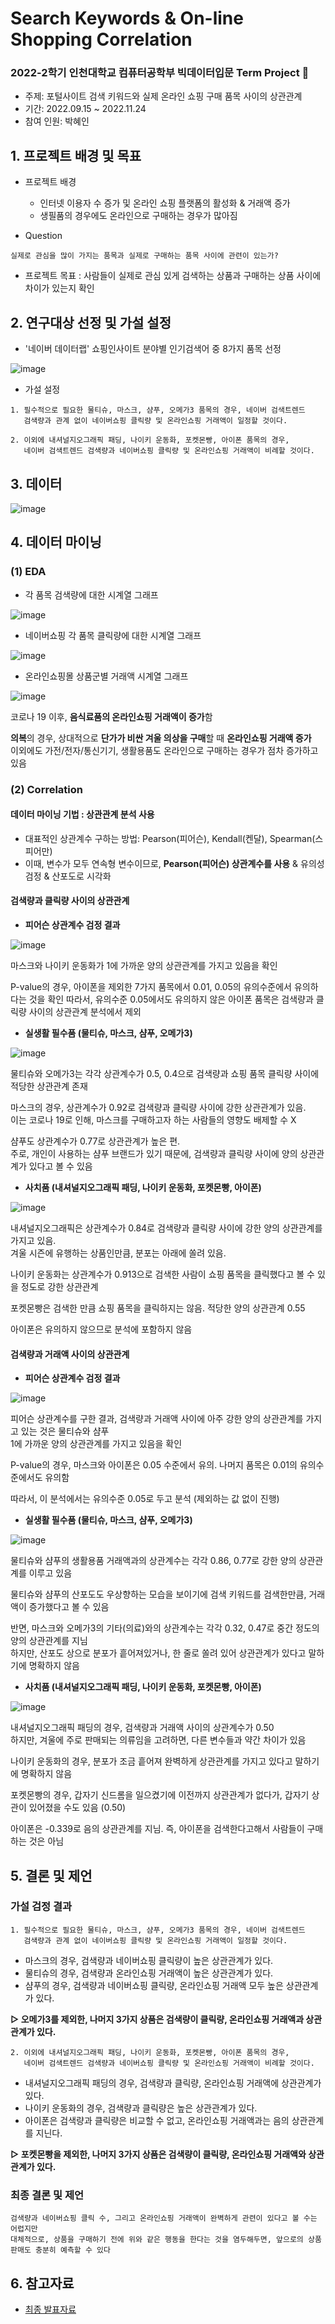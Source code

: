 # Search Keywords & On-line Shopping Correlation

### 2022-2학기 인천대학교 컴퓨터공학부 빅데이터입문 Term Project 💫

* 주제: 포털사이트 검색 키워드와 실제 온라인 쇼핑 구매 품목 사이의 상관관계
* 기간: 2022.09.15 ~ 2022.11.24
* 참여 인원: 박혜인

## 1. 프로젝트 배경 및 목표
* 프로젝트 배경
  - 인터넷 이용자 수 증가 및 온라인 쇼핑 플랫폼의 활성화 & 거래액 증가
  - 생필품의 경우에도 온라인으로 구매하는 경우가 많아짐

* Question
```
실제로 관심을 많이 가지는 품목과 실제로 구매하는 품목 사이에 관련이 있는가?
```

* 프로젝트 목표 : 사람들이 실제로 관심 있게 검색하는 상품과 구매하는 상품 사이에 차이가 있는지 확인

## 2. 연구대상 선정 및 가설 설정
* '네이버 데이터랩' 쇼핑인사이트 분야별 인기검색어 중 8가지 품목 선정

![image](https://github.com/Hyeeein/Correlation_Analysis/assets/81239567/c10b446a-84b2-41e7-82c3-ce2bb2228521)

* 가설 설정
```
1. 필수적으로 필요한 물티슈, 마스크, 샴푸, 오메가3 품목의 경우, 네이버 검색트렌드
   검색량과 관계 없이 네이버쇼핑 클릭량 및 온라인쇼핑 거래액이 일정할 것이다.

2. 이외에 내셔널지오그래픽 패딩, 나이키 운동화, 포켓몬빵, 아이폰 품목의 경우, 
   네이버 검색트렌드 검색량과 네이버쇼핑 클릭량 및 온라인쇼핑 거래액이 비례할 것이다.
```

## 3. 데이터

![image](https://github.com/Hyeeein/Correlation_Analysis/assets/81239567/46b3c8fd-d5ec-496e-87aa-67a1cad1bb15)

## 4. 데이터 마이닝
### (1) EDA
* 각 품목 검색량에 대한 시계열 그래프

![image](https://github.com/Hyeeein/Correlation_Analysis/assets/81239567/207f8c98-acec-4e33-9179-71fe61c56116)

* 네이버쇼핑 각 품목 클릭량에 대한 시계열 그래프

![image](https://github.com/Hyeeein/Correlation_Analysis/assets/81239567/e4687b82-9272-4065-8125-3d0fb7ff28b0)

* 온라인쇼핑몰 상품군별 거래액 시계열 그래프

![image](https://github.com/Hyeeein/Correlation_Analysis/assets/81239567/f41ad2ee-fc7c-4e97-9df5-ba8d6317b98b)

코로나 19 이후, **음식료품의 온라인쇼핑 거래액이 증가**함

**의복**의 경우, 상대적으로 **단가가 비싼 겨울 의상을 구매**할 때 **온라인쇼핑 거래액 증가** <br>
이외에도 가전/전자/통신기기, 생활용품도 온라인으로 구매하는 경우가 점차 증가하고 있음

### (2) Correlation
#### 데이터 마이닝 기법 : 상관관계 분석 사용
-  대표적인 상관계수 구하는 방법: Pearson(피어슨), Kendall(켄달), Spearman(스피어만)
-  이때, 변수가 모두 연속형 변수이므로, **Pearson(피어슨) 상관계수를 사용** & 유의성 검정 & 산포도로 시각화

#### 검색량과 클릭량 사이의 상관관계
* **피어슨 상관계수 검정 결과**

![image](https://github.com/Hyeeein/Correlation_Analysis/assets/81239567/b582cbe9-10e4-4e0c-9d0c-cefd9c167b1f)

마스크와 나이키 운동화가 1에 가까운 양의 상관관계를 가지고 있음을 확인

P-value의 경우, 아이폰을 제외한 7가지 품목에서 0.01, 0.05의 유의수준에서 유의하다는 것을 확인
따라서, 유의수준 0.05에서도 유의하지 않은 아이폰 품목은 검색량과 클릭량 사이의 상관관계 분석에서 제외

* **실생활 필수품 (물티슈, 마스크, 샴푸, 오메가3)**

![image](https://github.com/Hyeeein/Correlation_Analysis/assets/81239567/625dbc63-a4d4-4fe6-98a5-748d2f4149fc)

물티슈와 오메가3는 각각 상관계수가 0.5, 0.4으로 검색량과 쇼핑 품목 클릭량 사이에 적당한 상관관계 존재

마스크의 경우, 상관계수가 0.92로 검색량과 클릭량 사이에 강한 상관관계가 있음. <br>
이는 코로나 19로 인해, 마스크를 구매하고자 하는 사람들의 영향도 배제할 수 X

샴푸도 상관계수가 0.77로 상관관계가 높은 편. <br>
주로, 개인이 사용하는 샴푸 브랜드가 있기 때문에, 검색량과 클릭량 사이에 양의 상관관계가 있다고 볼 수 있음

* **사치품 (내셔널지오그래픽 패딩, 나이키 운동화, 포켓몬빵, 아이폰)**

![image](https://github.com/Hyeeein/Correlation_Analysis/assets/81239567/0d0621c2-cde1-4b1f-8e9d-13407124cfc3)

내셔널지오그래픽은 상관계수가 0.84로 검색량과 클릭량 사이에 강한 양의 상관관계를 가지고 있음. <br>
겨울 시즌에 유행하는 상품인만큼, 분포는 아래에 쏠려 있음.

나이키 운동화는 상관계수가 0.913으로 검색한 사람이 쇼핑 품목을 클릭했다고 볼 수 있을 정도로 강한 상관관계

포켓몬빵은 검색한 만큼 쇼핑 품목을 클릭하지는 않음. 적당한 양의 상관관계 0.55

아이폰은 유의하지 않으므로 분석에 포함하지 않음

#### 검색량과 거래액 사이의 상관관계
* **피어슨 상관계수 검정 결과**

![image](https://github.com/Hyeeein/Correlation_Analysis/assets/81239567/52d97571-8499-45f1-b7c2-9a980a9bccc0)

피어슨 상관계수를 구한 결과, 검색량과 거래액 사이에 아주 강한 양의 상관관계를 가지고 있는 것은 물티슈와 샴푸 <br>
1에 가까운 양의 상관관계를 가지고 있음을 확인

P-value의 경우, 마스크와 아이폰은 0.05 수준에서 유의. 나머지 품목은 0.01의 유의수준에서도 유의함

따라서, 이 분석에서는 유의수준 0.05로 두고 분석 (제외하는 값 없이 진행)

* **실생활 필수품 (물티슈, 마스크, 샴푸, 오메가3)**

![image](https://github.com/Hyeeein/Correlation_Analysis/assets/81239567/e97cd953-c4be-4b08-b834-6823fd9e94f4)

물티슈와 샴푸의 생활용품 거래액과의 상관계수는 각각 0.86, 0.77로 강한 양의 상관관계를 이루고 있음

물티슈와 샴푸의 산포도도 우상향하는 모습을 보이기에 검색 키워드를 검색한만큼, 거래액이 증가했다고 볼 수 있음

반면, 마스크와 오메가3의 기타(의료)와의 상관계수는 각각 0.32, 0.47로 중간 정도의 양의 상관관계를 지님 <br>
하지만, 산포도 상으로 분포가 흩어져있거나, 한 줄로 쏠려 있어 상관관계가 있다고 말하기에 명확하지 않음

* **사치품 (내셔널지오그래픽 패딩, 나이키 운동화, 포켓몬빵, 아이폰)**

![image](https://github.com/Hyeeein/Correlation_Analysis/assets/81239567/2911aca3-b345-44c2-b76e-e6e7a6d3b542)

내셔널지오그래픽 패딩의 경우, 검색량과 거래액 사이의 상관계수가 0.50 <br>
하지만, 겨울에 주로 판매되는 의류임을 고려하면, 다른 변수들과 약간 차이가 있음

나이키 운동화의 경우, 분포가 조금 흩어져 완벽하게 상관관계를 가지고 있다고 말하기에 명확하지 않음

포켓몬빵의 경우, 갑자기 신드롬을 일으켰기에 이전까지 상관관계가 없다가, 갑자기 상관이 있어졌을 수도 있음 (0.50)

아이폰은 -0.339로 음의 상관관계를 지님. 즉, 아이폰을 검색한다고해서 사람들이 구매하는 것은 아님

## 5. 결론 및 제언

### 가설 검정 결과
```
1. 필수적으로 필요한 물티슈, 마스크, 샴푸, 오메가3 품목의 경우, 네이버 검색트렌드
   검색량과 관계 없이 네이버쇼핑 클릭량 및 온라인쇼핑 거래액이 일정할 것이다.
```
- 마스크의 경우, 검색량과 네이버쇼핑 클릭량이 높은 상관관계가 있다.
- 물티슈의 경우, 검색량과 온라인쇼핑 거래액이 높은 상관관계가 있다.
- 샴푸의 경우, 검색량과 네이버쇼핑 클릭량, 온라인쇼핑 거래액 모두 높은 상관관계가 있다.

**▷ 오메가3를 제외한, 나머지 3가지 상품은 검색량이 클릭량, 온라인쇼핑 거래액과 상관관계가 있다.**

```
2. 이외에 내셔널지오그래픽 패딩, 나이키 운동화, 포켓몬빵, 아이폰 품목의 경우, 
   네이버 검색트렌드 검색량과 네이버쇼핑 클릭량 및 온라인쇼핑 거래액이 비례할 것이다.
```
- 내셔널지오그래픽 패딩의 경우, 검색량과 클릭량, 온라인쇼핑 거래액에 상관관계가 있다.
- 나이키 운동화의 경우, 검색량과 클릭량은 높은 상관관계가 있다.
- 아이폰은 검색량과 클릭량은 비교할 수 없고, 온라인쇼핑 거래액과는 음의 상관관계를 지닌다.

**▷ 포켓몬빵을 제외한, 나머지 3가지 상품은 검색량이 클릭량, 온라인쇼핑 거래액와 상관관계가 있다.**

### 최종 결론 및 제언
```
검색량과 네이버쇼핑 클릭 수, 그리고 온라인쇼핑 거래액이 완벽하게 관련이 있다고 볼 수는 어렵지만
대체적으로, 상품을 구매하기 전에 위와 같은 행동을 한다는 것을 염두해두면, 앞으로의 상품 판매도 충분히 예측할 수 있다
```

## 6. 참고자료

- [최종 발표자료](https://github.com/Hyeeein/Correlation_Analysis)
